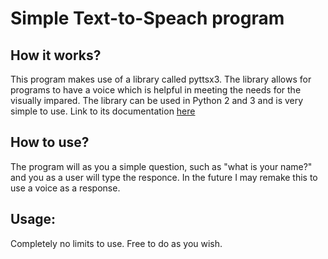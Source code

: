 # Simple Text-to-Speach program
## How it works?
This program makes use of a library called pyttsx3. The library allows for programs to have a voice which is helpful in meeting the needs for the visually impared. The library can be used in Python 2 and 3 and is very simple to use. Link to its documentation [here](https://pypi.org/project/pyttsx3/)

## How to use?
The program will as you a simple question, such as "what is your name?" and you as a user will type the responce. In the future I may remake this to use a voice as a response.

## Usage:
Completely no limits to use. Free to do as you wish.
